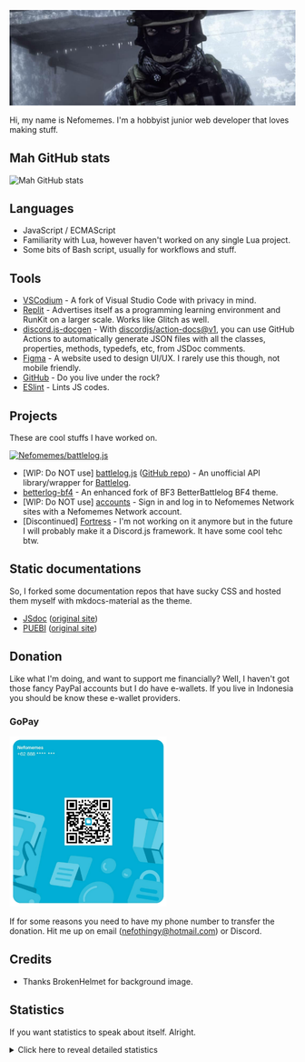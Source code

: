 ![](https://raw.githubusercontent.com/Nefomemes/Nefomemes/main/20210219_065852.png)

Hi, my name is Nefomemes. I'm a hobbyist junior web developer that loves making stuff.  

## Mah GitHub stats

![Mah GitHub stats](https://github-readme-stats.vercel.app/api?username=Nefomemes&theme=algolia)

## Languages 

- JavaScript / ECMAScript
- Familiarity with Lua, however haven't worked on any single Lua project.
- Some bits of Bash script, usually for workflows and stuff.

## Tools

- [VSCodium](https://vscodium.com/) - A fork of Visual Studio Code with privacy in mind.
- [Replit](https://repl.it/) - Advertises itself as a programming learning environment and RunKit on a larger scale. Works like Glitch as well.
- [discord.js-docgen](https://github.com/discordjs/docgen) - With [discordjs/action-docs@v1](https://github.com/discordjs/action-docs), you can use GitHub Actions to automatically generate JSON files with all the classes, properties, methods, typedefs, etc, from JSDoc comments.
- [Figma](https://figma.com/) - A website used to design UI/UX. I rarely use this though, not mobile friendly.
- [GitHub](https://github,com/) - Do you live under the rock?
- [ESlint](https://eslint.org/) - Lints JS codes.

## Projects
These are cool stuffs I have worked on.

[![Nefomemes/battlelog.js](https://github-readme-stats.vercel.app/api/pin/?username=Nefomemes&repo=battlelog.js)](https://github.com/Nefimemes/battlelog.js)
- [WIP: Do NOT use] [battlelog.js](https://nefomemes.github.io/battlelog.js) ([GitHub repo](https://github.com/Nefomemes/battlelog.js)) - An unofficial API library/wrapper for [Battlelog](battlelog.battlefield.com).
- [betterlog-bf4](https://nefomemes.github.io/betterlog-bf4) - An enhanced fork of BF3 BetterBattlelog BF4 theme.
- [WIP: Do NOT use] [accounts](https://github,com/Nefomemes/accounts) - Sign in and log in to Nefomemes Network sites with a Nefomemes Network account.
- [Discontinued] [Fortress](https://github.com/Nefomemes/Fortress) - I'm not working on it anymore but in the future I will probably make it a Discord.js framework. It have some cool tehc btw.

## Static documentations
So, I forked some documentation repos that have sucky CSS and hosted them myself with mkdocs-material as the theme.

- [JSdoc](https://nefomemes.github.io/JSdoc) ([original site](https://jsdoc.app/))
- [PUEBI](https://nefomemes.github.io/puebi) ([original site](https://ivanlanin.github.io/puebi))

## Donation
Like what I'm doing, and want to support me financially? Well, I haven't got those fancy PayPal accounts but I do have e-wallets. If you live in Indonesia you should be know these e-wallet providers.

### GoPay

<img src="https://raw.githubusercontent.com/Nefomemes/Nefomemes/main/20210219_051942.png" height="300px">

If for some reasons you need to have my phone number to transfer the donation. Hit me up on email (nefothingy@hotmail.com) or Discord.

## Credits

- Thanks BrokenHelmet for background image.

## Statistics
If you want statistics to speak about itself. Alright.

  
<details><summary>Click here to reveal detailed statistics</summary><a href=""><img src="https://raw.githubusercontent.com/Nefomemes/Nefomemes/main/github-metrics.svg"/></a>
  <details/>
